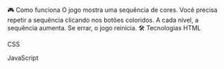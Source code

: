 🎮 Como funciona
O jogo mostra uma sequência de cores. Você precisa repetir a sequência clicando nos botões coloridos. A cada nível, a sequência aumenta. Se errar, o jogo reinicia.
🛠 Tecnologias
HTML

CSS

JavaScript
